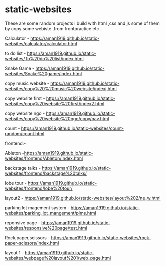 # static-websites
These are some random projects i build with html ,css and js some of them by copy some webiste ,from frontpractice etc .
 
 Calculator - https://aman1919.github.io/static-websites/calculator/calculator.html
 
 to do list - https://aman1919.github.io/static-websites/To%20do%20list/index.html
 
 Snake Game - https://aman1919.github.io/static-websites/Snake%20game/index.html
 
copy music website - https://aman1919.github.io/static-websites/copy%20%20music%20website/indexj.html

copy website first - https://aman1919.github.io/static-websites/copy%20website%20first/index2.html

copy website ngo - https://aman1919.github.io/static-websites/copy%20website%20ngo/copy/nav.html

count - https://aman1919.github.io/static-websites/count-random/count.html

frontend:-

   Ableton -https://aman1919.github.io/static-websites/frontend/Ableton/index.html

   backstage talks - https://aman1919.github.io/static-websites/frontend/backstage%20talks/

   lobe tour - https://aman1919.github.io/static-websites/frontend/lobe%20tour/
   
   
   
layout2 - https://aman1919.github.io/static-websites/layout%202/ne_w.html

parking lot magement system - https://aman1919.github.io/static-websites/parking_lot_mangement/plms.html

reponsive page - https://aman1919.github.io/static-websites/responsive%20page/test.html

Rock,paper,scissors - https://aman1919.github.io/static-websites/rock-paper-scissors/index.html

layout 1 - https://aman1919.github.io/static-websites/webpage%20layout%201/web_page.html
   
   
